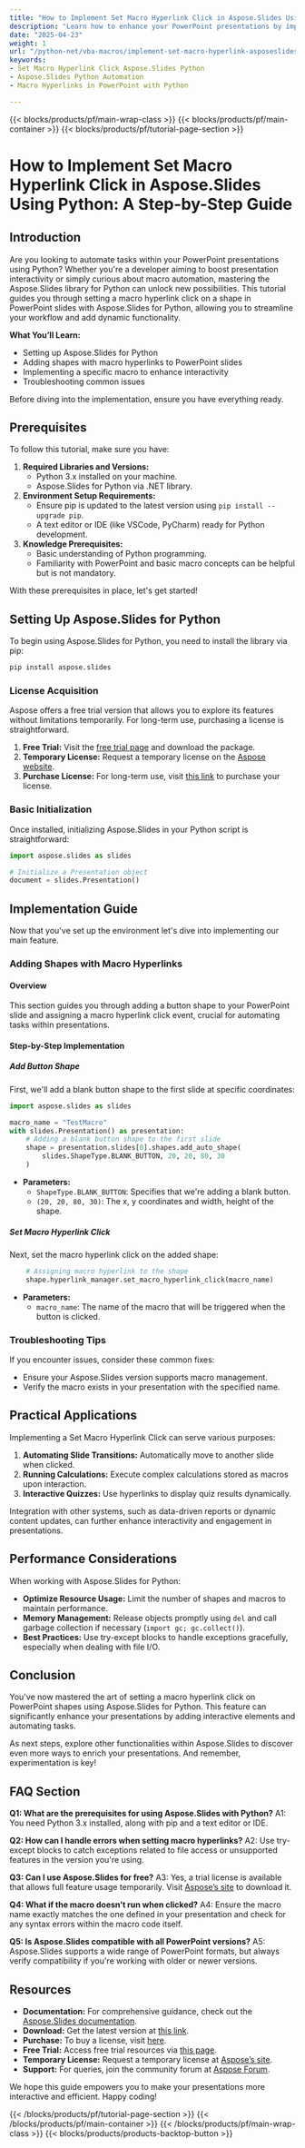 ```yaml
---
title: "How to Implement Set Macro Hyperlink Click in Aspose.Slides Using Python&#58; A Step-by-Step Guide"
description: "Learn how to enhance your PowerPoint presentations by implementing macro hyperlink clicks using Aspose.Slides for Python. This guide covers setup, implementation, and troubleshooting."
date: "2025-04-23"
weight: 1
url: "/python-net/vba-macros/implement-set-macro-hyperlink-asposeslides-python/"
keywords:
- Set Macro Hyperlink Click Aspose.Slides Python
- Aspose.Slides Python Automation
- Macro Hyperlinks in PowerPoint with Python

---
```


{{< blocks/products/pf/main-wrap-class >}}
{{< blocks/products/pf/main-container >}}
{{< blocks/products/pf/tutorial-page-section >}}
# How to Implement Set Macro Hyperlink Click in Aspose.Slides Using Python: A Step-by-Step Guide

## Introduction

Are you looking to automate tasks within your PowerPoint presentations using Python? Whether you're a developer aiming to boost presentation interactivity or simply curious about macro automation, mastering the Aspose.Slides library for Python can unlock new possibilities. This tutorial guides you through setting a macro hyperlink click on a shape in PowerPoint slides with Aspose.Slides for Python, allowing you to streamline your workflow and add dynamic functionality.

**What You’ll Learn:**
- Setting up Aspose.Slides for Python
- Adding shapes with macro hyperlinks to PowerPoint slides
- Implementing a specific macro to enhance interactivity
- Troubleshooting common issues

Before diving into the implementation, ensure you have everything ready.

## Prerequisites

To follow this tutorial, make sure you have:
1. **Required Libraries and Versions:**
   - Python 3.x installed on your machine.
   - Aspose.Slides for Python via .NET library.
2. **Environment Setup Requirements:**
   - Ensure pip is updated to the latest version using `pip install --upgrade pip`.
   - A text editor or IDE (like VSCode, PyCharm) ready for Python development.
3. **Knowledge Prerequisites:**
   - Basic understanding of Python programming.
   - Familiarity with PowerPoint and basic macro concepts can be helpful but is not mandatory.

With these prerequisites in place, let's get started!

## Setting Up Aspose.Slides for Python

To begin using Aspose.Slides for Python, you need to install the library via pip:

```bash
pip install aspose.slides
```

### License Acquisition

Aspose offers a free trial version that allows you to explore its features without limitations temporarily. For long-term use, purchasing a license is straightforward.

1. **Free Trial:** Visit the [free trial page](https://releases.aspose.com/slides/python-net/) and download the package.
2. **Temporary License:** Request a temporary license on the [Aspose website](https://purchase.aspose.com/temporary-license/).
3. **Purchase License:** For long-term use, visit [this link](https://purchase.aspose.com/buy) to purchase your license.

### Basic Initialization

Once installed, initializing Aspose.Slides in your Python script is straightforward:

```python
import aspose.slides as slides

# Initialize a Presentation object
document = slides.Presentation()
```

## Implementation Guide

Now that you've set up the environment let's dive into implementing our main feature.

### Adding Shapes with Macro Hyperlinks

#### Overview
This section guides you through adding a button shape to your PowerPoint slide and assigning a macro hyperlink click event, crucial for automating tasks within presentations.

#### Step-by-Step Implementation

##### Add Button Shape

First, we'll add a blank button shape to the first slide at specific coordinates:

```python
import aspose.slides as slides

macro_name = "TestMacro"
with slides.Presentation() as presentation:
    # Adding a blank button shape to the first slide
    shape = presentation.slides[0].shapes.add_auto_shape(
        slides.ShapeType.BLANK_BUTTON, 20, 20, 80, 30
    )
```
- **Parameters:**
  - `ShapeType.BLANK_BUTTON`: Specifies that we're adding a blank button.
  - `(20, 20, 80, 30)`: The x, y coordinates and width, height of the shape.

##### Set Macro Hyperlink Click

Next, set the macro hyperlink click on the added shape:

```python
    # Assigning macro hyperlink to the shape
    shape.hyperlink_manager.set_macro_hyperlink_click(macro_name)
```
- **Parameters:**
  - `macro_name`: The name of the macro that will be triggered when the button is clicked.

### Troubleshooting Tips

If you encounter issues, consider these common fixes:
- Ensure your Aspose.Slides version supports macro management.
- Verify the macro exists in your presentation with the specified name.

## Practical Applications

Implementing a Set Macro Hyperlink Click can serve various purposes:

1. **Automating Slide Transitions:** Automatically move to another slide when clicked.
2. **Running Calculations:** Execute complex calculations stored as macros upon interaction.
3. **Interactive Quizzes:** Use hyperlinks to display quiz results dynamically.

Integration with other systems, such as data-driven reports or dynamic content updates, can further enhance interactivity and engagement in presentations.

## Performance Considerations

When working with Aspose.Slides for Python:
- **Optimize Resource Usage:** Limit the number of shapes and macros to maintain performance.
- **Memory Management:** Release objects promptly using `del` and call garbage collection if necessary (`import gc; gc.collect()`).
- **Best Practices:** Use try-except blocks to handle exceptions gracefully, especially when dealing with file I/O.

## Conclusion

You've now mastered the art of setting a macro hyperlink click on PowerPoint shapes using Aspose.Slides for Python. This feature can significantly enhance your presentations by adding interactive elements and automating tasks. 

As next steps, explore other functionalities within Aspose.Slides to discover even more ways to enrich your presentations. And remember, experimentation is key!

## FAQ Section

**Q1: What are the prerequisites for using Aspose.Slides with Python?**
A1: You need Python 3.x installed, along with pip and a text editor or IDE.

**Q2: How can I handle errors when setting macro hyperlinks?**
A2: Use try-except blocks to catch exceptions related to file access or unsupported features in the version you're using.

**Q3: Can I use Aspose.Slides for free?**
A3: Yes, a trial license is available that allows full feature usage temporarily. Visit [Aspose’s site](https://releases.aspose.com/slides/python-net/) to download it.

**Q4: What if the macro doesn’t run when clicked?**
A4: Ensure the macro name exactly matches the one defined in your presentation and check for any syntax errors within the macro code itself.

**Q5: Is Aspose.Slides compatible with all PowerPoint versions?**
A5: Aspose.Slides supports a wide range of PowerPoint formats, but always verify compatibility if you're working with older or newer versions.

## Resources
- **Documentation:** For comprehensive guidance, check out the [Aspose.Slides documentation](https://reference.aspose.com/slides/python-net/).
- **Download:** Get the latest version at [this link](https://releases.aspose.com/slides/python-net/).
- **Purchase:** To buy a license, visit [here](https://purchase.aspose.com/buy).
- **Free Trial:** Access free trial resources via [this page](https://releases.aspose.com/slides/python-net/).
- **Temporary License:** Request a temporary license at [Aspose’s site](https://purchase.aspose.com/temporary-license/).
- **Support:** For queries, join the community forum at [Aspose Forum](https://forum.aspose.com/c/slides/11).

We hope this guide empowers you to make your presentations more interactive and efficient. Happy coding!

{{< /blocks/products/pf/tutorial-page-section >}}
{{< /blocks/products/pf/main-container >}}
{{< /blocks/products/pf/main-wrap-class >}}
{{< blocks/products/products-backtop-button >}}